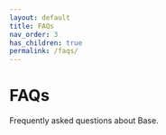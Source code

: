 ```yaml
---
layout: default
title: FAQs
nav_order: 3
has_children: true
permalink: /faqs/
---
```


# FAQs

Frequently asked questions about Base.
